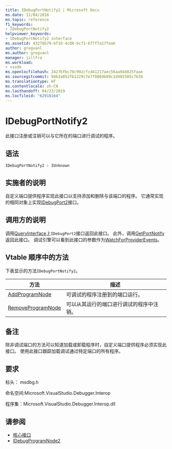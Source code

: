 ```yaml
---
title: IDebugPortNotify2 | Microsoft Docs
ms.date: 11/04/2016
ms.topic: reference
f1_keywords:
- IDebugPortNotify2
helpviewer_keywords:
- IDebugPortNotify2 interface
ms.assetid: 43278b79-bf16-4c08-bcf1-6f7f7a17feab
author: gregvanl
ms.author: gregvanl
manager: jillfra
ms.workload:
- vssdk
ms.openlocfilehash: 2427bfbc70c992cfcd41217aec56aa94d825faae
ms.sourcegitcommit: 94b3a052fb1229c7e7f8804b09c1d403385c7630
ms.translationtype: HT
ms.contentlocale: zh-CN
ms.lasthandoff: 04/23/2019
ms.locfileid: "62918164"
---
```

# <a name="idebugportnotify2"></a>IDebugPortNotify2
此接口注册或注销可以与它所在的端口进行调试的程序。

## <a name="syntax"></a>语法

```
IDebugPortNotify2 : IUnknown
```

## <a name="notes-for-implementers"></a>实施者的说明
 自定义端口提供程序实现此接口以支持添加和删除与该端口的程序。 它通常实现的相同对象上实现[IDebugPort2](../../../extensibility/debugger/reference/idebugport2.md)接口。

## <a name="notes-for-callers"></a>调用方的说明
 调用[QueryInterface](/cpp/atl/queryinterface)上`IDebugPort2`接口返回此接口。 此外，调用[GetPortNotify](../../../extensibility/debugger/reference/idebugdefaultport2-getportnotify.md)返回此接口。 调试引擎可以看到此接口的参数作为[WatchForProviderEvents](../../../extensibility/debugger/reference/idebugprogramprovider2-watchforproviderevents.md)。

## <a name="methods-in-vtable-order"></a>Vtable 顺序中的方法
 下表显示的方法`IDebugPortNotify2`。

|方法|描述|
|------------|-----------------|
|[AddProgramNode](../../../extensibility/debugger/reference/idebugportnotify2-addprogramnode.md)|可调试的程序注册到的端口运行。|
|[RemoveProgramNode](../../../extensibility/debugger/reference/idebugportnotify2-removeprogramnode.md)|可以从其运行的端口进行调试的程序中注销。|

## <a name="remarks"></a>备注
 除非调试端口的方法可以知道加载或卸载程序时，自定义端口提供程序必须实现此接口。 使用此接口跟踪加载调试通过特定端口的所有程序。

## <a name="requirements"></a>要求
 标头： msdbg.h

 命名空间:Microsoft.VisualStudio.Debugger.Interop

 程序集：Microsoft.VisualStudio.Debugger.Interop.dll

## <a name="see-also"></a>请参阅
- [核心接口](../../../extensibility/debugger/reference/core-interfaces.md)
- [IDebugProgramNode2](../../../extensibility/debugger/reference/idebugprogramnode2.md)
